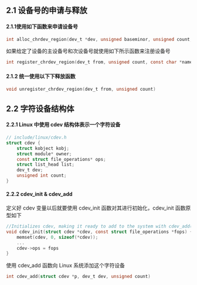 ## 2.1 设备号的申请与释放

#### 2.1.1使用如下函数来申请设备号
```c
int alloc_chrdev_region(dev_t *dev, unsigned baseminor, unsigned count, const char *name)
```
如果给定了设备的主设备号和次设备号就使用如下所示函数来注册设备号
```c
int register_chrdev_region(dev_t from, unsigned count, const char *name)
```

#### 2.1.2 统一使用以下下释放函数
```c
void unregister_chrdev_region(dev_t from, unsigned count)
```


## 2.2 字符设备结构体

#### 2.2.1 Linux 中使用 cdev 结构体表示一个字符设备
```c
// include/linux/cdev.h
struct cdev {
	struct kobject kobj;
	struct module* owner;
	const struct file_operations* ops;
	struct list_head list;
	dev_t dev;
	unsigned int count;
}
```

#### 2.2.2 cdev_init & cdev_add

定义好 cdev 变量以后就要使用 cdev_init 函数对其进行初始化，cdev_init 函数原型如下
```c
//Initializes cdev, making it ready to add to the system with cdev_add()
void cdev_init(struct cdev *cdev, const struct file_operations *fops) {
	memset(cdev, 0, sizeof(*cdev));
	...
	cdev->ops = fops
}
```
使用 cdev_add 函数向 Linux 系统添加这个字符设备
```c
int cdev_add(struct cdev *p, dev_t dev, unsigned count)
```